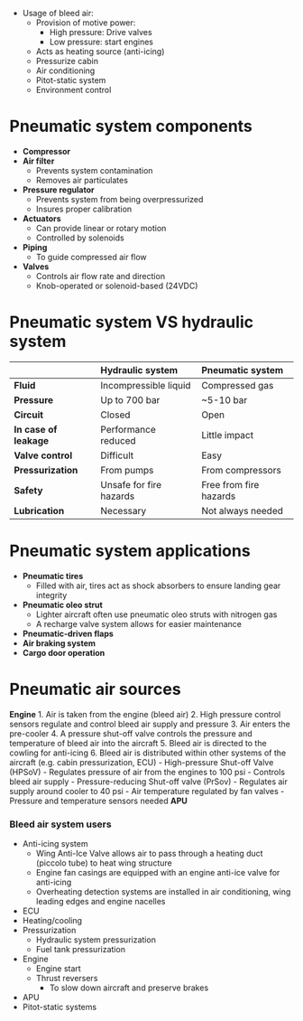 - Usage of bleed air:
	- Provision of motive power:
		- High pressure: Drive valves
		- Low pressure: start engines
	- Acts as heating source (anti-icing)
	- Pressurize cabin
	- Air conditioning
	- Pitot-static system
	- Environment control
# Pneumatic system components
- **Compressor**
- **Air filter**
	- Prevents system contamination
	- Removes air particulates
- **Pressure regulator**
	- Prevents system from being overpressurized
	- Insures proper calibration
- **Actuators**
	- Can provide linear or rotary motion
	- Controlled by solenoids
- **Piping**
	- To guide compressed air flow
- **Valves**
	- Controls air flow rate and direction
	- Knob-operated or solenoid-based (24VDC)
# Pneumatic system VS hydraulic system
|                        | Hydraulic system        | Pneumatic system       |
| :--------------------- | :---------------------- | :--------------------- |
| **Fluid**              | Incompressible liquid   | Compressed gas         |
| **Pressure**           | Up to 700 bar           | ~5-10 bar              |
| **Circuit**            | Closed                  | Open                   |
| **In case of leakage** | Performance reduced     | Little impact          |
| **Valve control**      | Difficult               | Easy                   |
| **Pressurization**     | From pumps              | From compressors       |
| **Safety**             | Unsafe for fire hazards | Free from fire hazards |
| **Lubrication**        | Necessary               | Not always needed      |

# Pneumatic system applications
- **Pneumatic tires**
	- Filled with air, tires act as shock absorbers to ensure landing gear integrity
- **Pneumatic oleo strut**
	- Lighter aircraft often use pneumatic oleo struts with nitrogen gas
	- A recharge valve system allows for easier maintenance
- **Pneumatic-driven flaps**
- **Air braking system**
- **Cargo door operation**
# Pneumatic air sources
**Engine**
	1. Air is taken from the engine (bleed air)
	2. High pressure control sensors regulate and control bleed air supply and pressure
	3. Air enters the pre-cooler
	4. A pressure shut-off valve controls the pressure and temperature of bleed air into the aircraft
	5. Bleed air is directed to the cowling for anti-icing
	6. Bleed air is distributed within other systems of the aircraft (e.g. cabin pressurization, ECU)
	- High-pressure Shut-off Valve (HPSoV)
		- Regulates pressure of air from the engines to 100 psi
		- Controls bleed air supply
	- Pressure-reducing Shut-off valve (PrSov)
		- Regulates air supply around cooler to 40 psi
		- Air temperature regulated by fan valves
		- Pressure and temperature sensors needed
**APU**
### Bleed air system users
- Anti-icing system
	- Wing Anti-Ice Valve allows air to pass through a heating duct (piccolo tube) to heat wing structure
	- Engine fan casings are equipped with an engine anti-ice valve for anti-icing
	- Overheating detection systems are installed in air conditioning, wing leading edges and engine nacelles
- ECU
- Heating/cooling
- Pressurization
	- Hydraulic system pressurization
	- Fuel tank pressurization
- Engine
	- Engine start
	- Thrust reversers
		- To slow down aircraft and preserve brakes
- APU
- Pitot-static systems